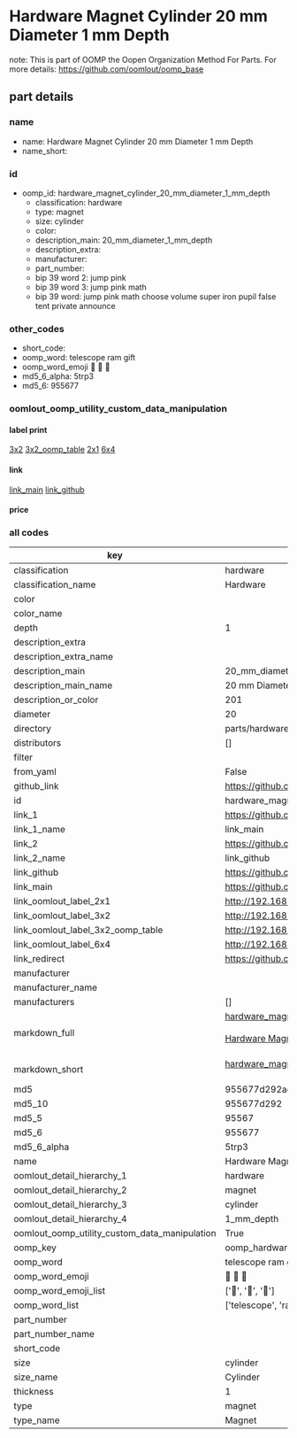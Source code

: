 # Hardware Magnet Cylinder 20 mm Diameter 1 mm Depth  

note: This is part of OOMP the Oopen Organization Method For Parts. For more details: https://github.com/oomlout/oomp_base

##  part details
  







### name
* name: Hardware Magnet Cylinder 20 mm Diameter 1 mm Depth
* name_short: 
### id
* oomp_id: hardware_magnet_cylinder_20_mm_diameter_1_mm_depth
  * classification: hardware
  * type: magnet
  * size: cylinder
  * color: 
  * description_main: 20_mm_diameter_1_mm_depth
  * description_extra: 
  * manufacturer: 
  * part_number: 
  * bip 39 word 2: jump pink
  * bip 39 word 3: jump pink math
  * bip 39 word: jump pink math choose volume super iron pupil false tent private announce

### other_codes
* short_code: 
* oomp_word: telescope ram gift
* oomp_word_emoji :telescope: :ram: :gift:
* md5_6_alpha: 5trp3
* md5_6: 955677






### oomlout_oomp_utility_custom_data_manipulation
#### label print
[3x2](http://192.168.1.245:1112/?label=oomp%205trp3)
[3x2_oomp_table](http://192.168.1.108:1112/?label=oomp%205trp3)
[2x1](http://192.168.1.242:1112/?label=oomp%205trp3)
[6x4](http://192.168.1.55:1112/?label=oomp%205trp3)    

#### link

[link_main](https://github.com/oomlout/oomlout_oomp_version_1_messy/tree/main/parts/hardware_magnet_cylinder_20_mm_diameter_1_mm_depth) [link_github](https://github.com/oomlout/oomlout_oomp_version_1_messy/tree/main/parts/hardware_magnet_cylinder_20_mm_diameter_1_mm_depth)                             

#### price







### all codes 
| key | value |  
| --- | --- |  
| classification | hardware |  
| classification_name | Hardware |  
| color |  |  
| color_name |  |  
| depth | 1 |  
| description_extra |  |  
| description_extra_name |  |  
| description_main | 20_mm_diameter_1_mm_depth |  
| description_main_name | 20 mm Diameter 1 mm Depth |  
| description_or_color | 201 |  
| diameter | 20 |  
| directory | parts/hardware_magnet_cylinder_20_mm_diameter_1_mm_depth |  
| distributors | [] |  
| filter |  |  
| from_yaml | False |  
| github_link | https://github.com/oomlout/oomlout_oomp_part_src/tree/main/parts/hardware_magnet_cylinder_20_mm_diameter_1_mm_depth |  
| id | hardware_magnet_cylinder_20_mm_diameter_1_mm_depth |  
| link_1 | https://github.com/oomlout/oomlout_oomp_version_1_messy/tree/main/parts/hardware_magnet_cylinder_20_mm_diameter_1_mm_depth |  
| link_1_name | link_main |  
| link_2 | https://github.com/oomlout/oomlout_oomp_version_1_messy/tree/main/parts/hardware_magnet_cylinder_20_mm_diameter_1_mm_depth |  
| link_2_name | link_github |  
| link_github | https://github.com/oomlout/oomlout_oomp_version_1_messy/tree/main/parts/hardware_magnet_cylinder_20_mm_diameter_1_mm_depth |  
| link_main | https://github.com/oomlout/oomlout_oomp_version_1_messy/tree/main/parts/hardware_magnet_cylinder_20_mm_diameter_1_mm_depth |  
| link_oomlout_label_2x1 | http://192.168.1.242:1112/?label=oomp%205trp3 |  
| link_oomlout_label_3x2 | http://192.168.1.245:1112/?label=oomp%205trp3 |  
| link_oomlout_label_3x2_oomp_table | http://192.168.1.108:1112/?label=oomp%205trp3 |  
| link_oomlout_label_6x4 | http://192.168.1.55:1112/?label=oomp%205trp3 |  
| link_redirect | https://github.com/oomlout/oomlout_oomp_version_1_messy/tree/main/parts/hardware_magnet_cylinder_20_mm_diameter_1_mm_depth |  
| manufacturer |  |  
| manufacturer_name |  |  
| manufacturers | [] |  
| markdown_full | [hardware_magnet_cylinder_20_mm_diameter_1_mm_depth](none)<br>[](none)<br>[Hardware Magnet Cylinder 20 Mm Diameter 1 Mm Depth](none)<br><br> |  
| markdown_short | [hardware_magnet_cylinder_20_mm_diameter_1_mm_depth](none)<br><br> |  
| md5 | 955677d292adeecb66fae285122943c7 |  
| md5_10 | 955677d292 |  
| md5_5 | 95567 |  
| md5_6 | 955677 |  
| md5_6_alpha | 5trp3 |  
| name | Hardware Magnet Cylinder 20 mm Diameter 1 mm Depth |  
| oomlout_detail_hierarchy_1 | hardware |  
| oomlout_detail_hierarchy_2 | magnet |  
| oomlout_detail_hierarchy_3 | cylinder |  
| oomlout_detail_hierarchy_4 | 1_mm_depth |  
| oomlout_oomp_utility_custom_data_manipulation | True |  
| oomp_key | oomp_hardware_magnet_cylinder_20_mm_diameter_1_mm_depth |  
| oomp_word | telescope ram gift |  
| oomp_word_emoji | :telescope: :ram: :gift: |  
| oomp_word_emoji_list | [':telescope:', ':ram:', ':gift:'] |  
| oomp_word_list | ['telescope', 'ram', 'gift'] |  
| part_number |  |  
| part_number_name |  |  
| short_code |  |  
| size | cylinder |  
| size_name | Cylinder |  
| thickness | 1 |  
| type | magnet |  
| type_name | Magnet |  

